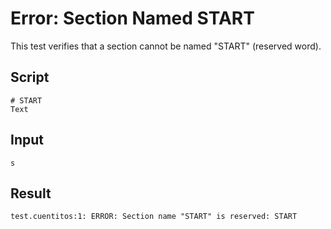# Error: Section Named START

This test verifies that a section cannot be named "START" (reserved word).

## Script
```cuentitos
# START
Text
```

## Input
```input
s
```

## Result
```result
test.cuentitos:1: ERROR: Section name "START" is reserved: START
```
